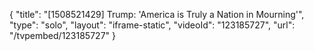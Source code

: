 {
    "title": "[1508521429] Trump: 'America is Truly a Nation in Mourning'",
    "type": "solo",
    "layout": "iframe-static",
    "videoId": "123185727",
    "url": "\/tvpembed\/123185727"
}